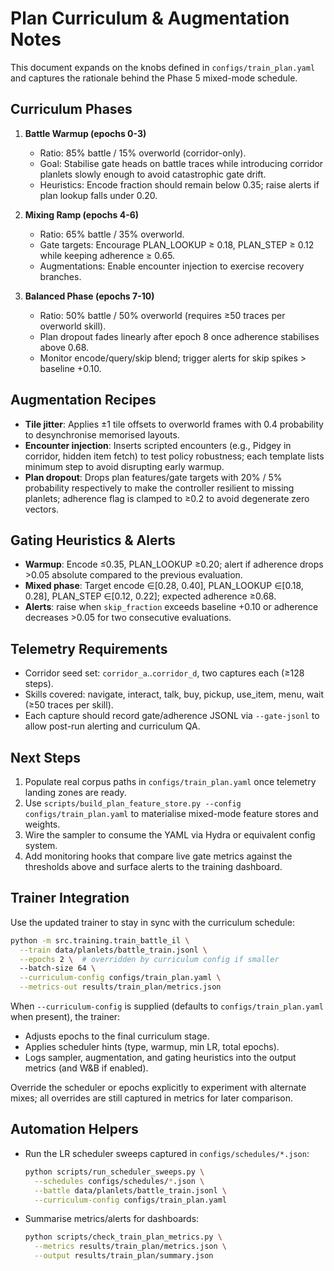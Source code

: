 # Plan Curriculum & Augmentation Notes

This document expands on the knobs defined in `configs/train_plan.yaml` and captures the rationale behind the Phase 5 mixed-mode schedule.

## Curriculum Phases

1. **Battle Warmup (epochs 0-3)**  
   - Ratio: 85% battle / 15% overworld (corridor-only).  
   - Goal: Stabilise gate heads on battle traces while introducing corridor planlets slowly enough to avoid catastrophic gate drift.  
   - Heuristics: Encode fraction should remain below 0.35; raise alerts if plan lookup falls under 0.20.

2. **Mixing Ramp (epochs 4-6)**  
   - Ratio: 65% battle / 35% overworld.  
   - Gate targets: Encourage PLAN_LOOKUP ≥ 0.18, PLAN_STEP ≥ 0.12 while keeping adherence ≥ 0.65.  
   - Augmentations: Enable encounter injection to exercise recovery branches.

3. **Balanced Phase (epochs 7-10)**  
   - Ratio: 50% battle / 50% overworld (requires ≥50 traces per overworld skill).  
   - Plan dropout fades linearly after epoch 8 once adherence stabilises above 0.68.  
   - Monitor encode/query/skip blend; trigger alerts for skip spikes > baseline +0.10.

## Augmentation Recipes

- **Tile jitter**: Applies ±1 tile offsets to overworld frames with 0.4 probability to desynchronise memorised layouts.  
- **Encounter injection**: Inserts scripted encounters (e.g., Pidgey in corridor, hidden item fetch) to test policy robustness; each template lists minimum step to avoid disrupting early warmup.  
- **Plan dropout**: Drops plan features/gate targets with 20% / 5% probability respectively to make the controller resilient to missing planlets; adherence flag is clamped to ≥0.2 to avoid degenerate zero vectors.

## Gating Heuristics & Alerts

- **Warmup**: Encode ≤0.35, PLAN_LOOKUP ≥0.20; alert if adherence drops >0.05 absolute compared to the previous evaluation.  
- **Mixed phase**: Target encode ∈[0.28, 0.40], PLAN_LOOKUP ∈[0.18, 0.28], PLAN_STEP ∈[0.12, 0.22]; expected adherence ≥0.68.  
- **Alerts**: raise when `skip_fraction` exceeds baseline +0.10 or adherence decreases >0.05 for two consecutive evaluations.

## Telemetry Requirements

- Corridor seed set: `corridor_a`..`corridor_d`, two captures each (≥128 steps).  
- Skills covered: navigate, interact, talk, buy, pickup, use_item, menu, wait (≥50 traces per skill).  
- Each capture should record gate/adherence JSONL via `--gate-jsonl` to allow post-run alerting and curriculum QA.

## Next Steps

1. Populate real corpus paths in `configs/train_plan.yaml` once telemetry landing zones are ready.  
2. Use `scripts/build_plan_feature_store.py --config configs/train_plan.yaml` to materialise mixed-mode feature stores and weights.  
3. Wire the sampler to consume the YAML via Hydra or equivalent config system.  
4. Add monitoring hooks that compare live gate metrics against the thresholds above and surface alerts to the training dashboard.

## Trainer Integration

Use the updated trainer to stay in sync with the curriculum schedule:

```bash
python -m src.training.train_battle_il \
  --train data/planlets/battle_train.jsonl \
  --epochs 2 \  # overridden by curriculum config if smaller
  --batch-size 64 \
  --curriculum-config configs/train_plan.yaml \
  --metrics-out results/train_plan/metrics.json
```

When `--curriculum-config` is supplied (defaults to `configs/train_plan.yaml` when present), the trainer:

- Adjusts epochs to the final curriculum stage.  
- Applies scheduler hints (type, warmup, min LR, total epochs).  
- Logs sampler, augmentation, and gating heuristics into the output metrics (and W&B if enabled).

Override the scheduler or epochs explicitly to experiment with alternate mixes; all overrides are still captured in metrics for later comparison.

## Automation Helpers

- Run the LR scheduler sweeps captured in `configs/schedules/*.json`:

  ```bash
  python scripts/run_scheduler_sweeps.py \
    --schedules configs/schedules/*.json \
    --battle data/planlets/battle_train.jsonl \
    --curriculum-config configs/train_plan.yaml
  ```

- Summarise metrics/alerts for dashboards:

  ```bash
  python scripts/check_train_plan_metrics.py \
    --metrics results/train_plan/metrics.json \
    --output results/train_plan/summary.json
  ```
